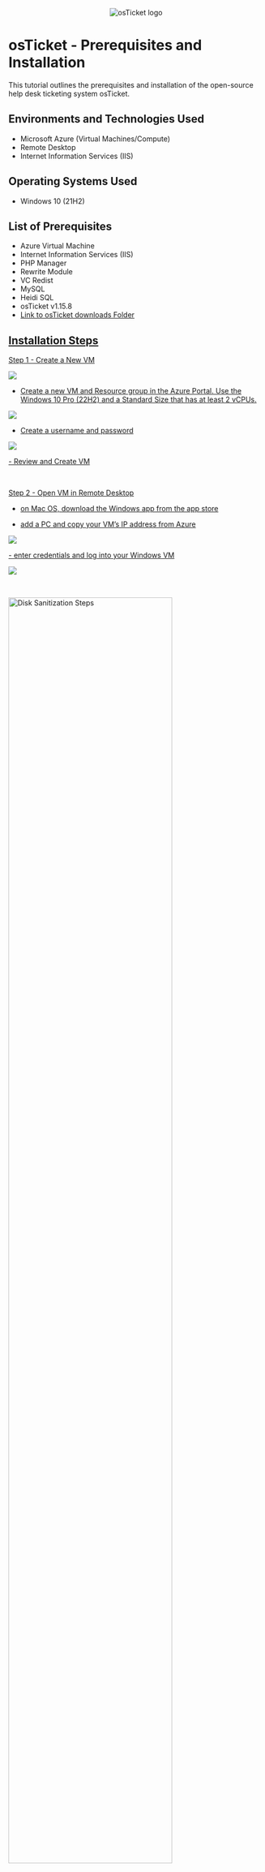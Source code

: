 <p align="center">
<img src="https://i.imgur.com/Clzj7Xs.png" alt="osTicket logo"/>
</p>

<h1>osTicket - Prerequisites and Installation</h1>
This tutorial outlines the prerequisites and installation of the open-source help desk ticketing system osTicket.<br />



<h2>Environments and Technologies Used</h2>

- Microsoft Azure (Virtual Machines/Compute)
- Remote Desktop
- Internet Information Services (IIS)

<h2>Operating Systems Used </h2>

- Windows 10</b> (21H2)

<h2>List of Prerequisites</h2>

- Azure Virtual Machine
- Internet Information Services (IIS)
- PHP Manager
- Rewrite Module
- VC Redist
- MySQL
- Heidi SQL
- osTicket v1.15.8
- <a href="https://drive.google.com/drive/u/0/folders/1APMfNyfNzcxZC6EzdaNfdZsUwxWYChf6">Link to osTicket downloads Folder 

<h2>Installation Steps</h2>

Step 1 - Create a New VM


<p>
<img src="https://i.imgur.com/5nFBmMv.png"/>
</p>
<p>



- Create a new VM and Resource group in the Azure Portal.  Use the Windows 10 Pro (22H2) and a Standard Size that has at least 2 vCPUs. 


<p>
<img src="https://i.imgur.com/laytK5Y.png"/>
</p>
<p>


- Create a username and password
<p>
<img src="https://i.imgur.com/jRMfwcY.png"/>
</p>
<p>
- Review and Create VM

</p>
<br />


Step 2 - Open VM in Remote Desktop

- on Mac OS, download the Windows app from the app store

- add a PC and copy your VM’s IP address from Azure
<p>
<img src="https://i.imgur.com/45iv4rT.png2" />
</p>
<p>
- enter credentials and log into your Windows VM
<p>
<img src="https://i.imgur.com/q0djIFd.png"/>
</p>
<p>
</p>
<br />

<p>
<img src="https://i.imgur.com/DJmEXEB.png" height="80%" width="80%" alt="Disk Sanitization Steps"/>
</p>
<p>
Lorem ipsum dolor sit amet, consectetur adipiscing elit, sed do eiusmod tempor incididunt ut labore et dolore magna aliqua. Ut enim ad minim veniam, quis nostrud exercitation ullamco laboris nisi ut aliquip ex ea commodo consequat. Duis aute irure dolor in reprehenderit in voluptate velit esse cillum dolore eu fugiat nulla pariatur.
</p>
<br />
